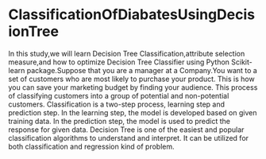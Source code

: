 # ClassificationOfDiabatesUsingDecisionTree

In this study,we will learn Decision Tree Classification,attribute selection measure,and how to optimize Decision Tree Classifier using Python Scikit-learn package.Suppose that you are a manager at a Company.You want to a set of customers who are most likely to purchase your product. This is how you can save your marketing budget by finding your audience. This process of classifying customers into a group of potential and non-potential customers.
Classification is a two-step process, learning step and prediction step. In the learning step, the model is developed based on given training data. In the prediction step, the model is used to predict the response for given data. Decision Tree is one of the easiest and popular classification algorithms to understand and interpret. It can be utilized for both classification and regression kind of problem.
